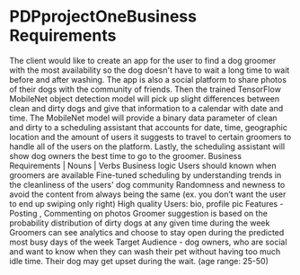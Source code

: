 # PDPprojectOneBusiness Requirements
The client would like to create an app for the user to find a dog groomer with the most availability so the dog doesn't have to wait a long time to wait before and after washing. The app is also a social platform to share photos of their dogs with the community of friends. Then the trained TensorFlow MobileNet object detection model will pick up slight differences between clean and dirty dogs and give that information to a calendar with date and time. The MobileNet model will provide a binary data parameter of clean and dirty to a scheduling assistant that accounts for date, time, geographic location and the amount of users it suggests to travel to certain groomers to handle all of the users on the platform. Lastly, the scheduling assistant will show dog owners the best time to go to the groomer.
Business Requirements | Nouns | Verbs
Business logic Users should known when groomers are available
Fine-tuned scheduling by understanding trends in the cleanliness of the users' dog community
Randomness and newness to avoid the content from always being the same (ex. you don’t want the user to end up swiping only right)
High quality
Users: bio, profile pic
Features -  Posting , Commenting on photos
Groomer suggestion is based on the probability distribution of dirty dogs at any given time during the week
Groomers can see analytics and choose to stay open during the predicted most busy days of the week
Target Audience - dog owners, who are social and want to know when they can wash their pet without having too much idle time. Their dog may get upset during the wait. (age range: 25-50)
